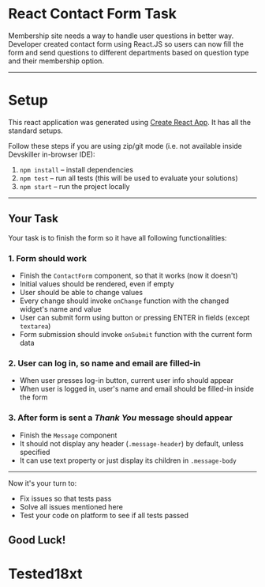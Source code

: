 # React Contact Form Task

Membership site needs a way to handle user questions in better way. Developer created contact form using React.JS so users can now fill the form and send questions to different departments based on question type and their membership option.

---

# Setup

This react application was generated using [Create React App](https://github.com/facebook/create-react-app). It has all the standard setups.

Follow these steps if you are using zip/git mode (i.e. not available inside Devskiller in-browser IDE):

1. `npm install` – install dependencies
2. `npm test` – run all tests (this will be used to evaluate your solutions)
3. `npm start` – run the project locally

---

## Your Task
Your task is to finish the form so it have all following functionalities:

### 1. Form should work

- Finish the `ContactForm` component, so that it works (now it doesn't)
- Initial values should be rendered, even if empty
- User should be able to change values
- Every change should invoke `onChange` function with the changed widget's name and value
- User can submit form using button or pressing ENTER in fields (except `textarea`)
- Form submission should invoke `onSubmit` function with the current form data

### 2. User can log in, so name and email are filled-in

- When user presses log-in button, current user info should appear
- When user is logged in, user's name and email should be filled-in inside the form

### 3. After form is sent a _Thank You_ message should appear

- Finish the `Message` component
- It should not display any header (`.message-header`) by default, unless specified
- It can use text property or just display its children in `.message-body` 

---

Now it's your turn to:

- Fix issues so that tests pass
- Solve all issues mentioned here
- Test your code on platform to see if all tests passed

## Good Luck!
# Tested18xt
